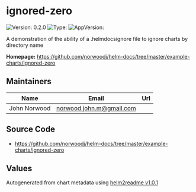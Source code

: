 
# ignored-zero



![Version: 0.2.0](https://img.shields.io/badge/Version-0.2.0-informational?style=flat-square) ![Type: ](https://img.shields.io/badge/Type--informational?style=flat-square) ![AppVersion: ](https://img.shields.io/badge/AppVersion--informational?style=flat-square)



A demonstration of the ability of a .helmdocsignore file to ignore charts by directory name



**Homepage:** <https://github.com/norwoodj/helm-docs/tree/master/example-charts/ignored-zero>



## Maintainers

| Name | Email | Url |
| ---- | ------ | --- |
| John Norwood | <norwood.john.m@gmail.com> |  |




## Source Code

* <https://github.com/norwoodj/helm-docs/tree/master/example-charts/ignored-zero>




## Values





Autogenerated from chart metadata using [helm2readme v1.0.1](https://github.com/tactful-ai/helm2readme)
    